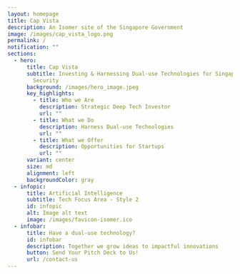 ```yaml
---
layout: homepage
title: Cap Vista
description: An Isomer site of the Singapore Government
image: /images/cap_vista_logo.png
permalink: /
notification: ""
sections:
  - hero:
      title: Cap Vista
      subtitle: Investing & Harnessing Dual-use Technologies for Singapore's National
        Security
      background: /images/hero_image.jpeg
      key_highlights:
        - title: Who we Are
          description: Strategic Deep Tech Investor
          url: ""
        - title: What we Do
          description: Harness Dual-use Technologies
          url: ""
        - title: What we Offer
          description: Opportunities for Startups
          url: ""
      variant: center
      size: md
      alignment: left
      backgroundColor: gray
  - infopic:
      title: Artificial Intelligence
      subtitle: Tech Focus Area - Style 2
      id: infopic
      alt: Image alt text
      image: /images/favicon-isomer.ico
  - infobar:
      title: Have a dual-use technology?
      id: infobar
      description: Together we grow ideas to impactful innovations
      button: Send Your Pitch Deck to Us!
      url: /contact-us
---
```

